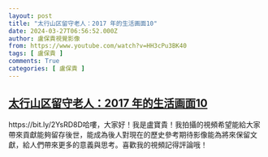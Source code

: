 ```yaml
---
layout: post
title: "太行山区留守老人：2017 年的生活画面10"
date: 2024-03-27T06:56:52.000Z
author: 盧保貴視覺影像
from: https://www.youtube.com/watch?v=HH3cPu3BK40
tags: [ 盧保貴 ]
comments: True
categories: [ 盧保貴 ]
---
```

<!--1711522612000-->
[太行山区留守老人：2017 年的生活画面10](https://www.youtube.com/watch?v=HH3cPu3BK40)
------

<div>
https://bit.ly/2YsRD8D哈嘍，大家好！我是盧寶貴！我拍攝的視頻希望能給大家帶來貢獻能夠留存後世，能成為後人對現在的歷史參考期待影像能為將來保留文獻，給人們帶來更多的意義與思考。喜歡我的視頻記得評論哦！
</div>
